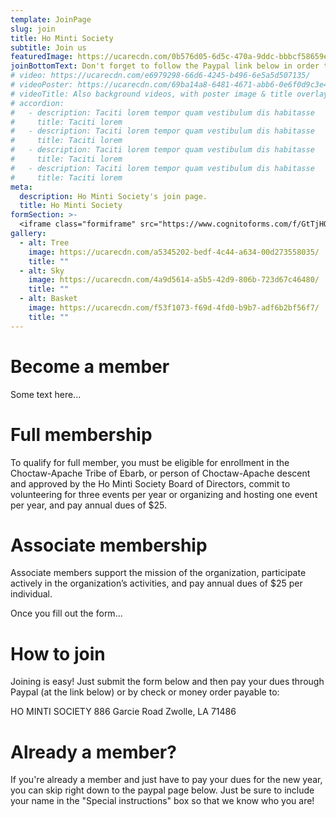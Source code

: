 ```yaml
---
template: JoinPage
slug: join
title: Ho Minti Society
subtitle: Join us
featuredImage: https://ucarecdn.com/0b576d05-6d5c-470a-9ddc-bbbcf58659eb/
joinBottomText: Don't forget to follow the Paypal link below in order to pay your dues and complete your membership! 
# video: https://ucarecdn.com/e6979298-66d6-4245-b496-6e5a5d507135/
# videoPoster: https://ucarecdn.com/69ba14a8-6481-4671-abb6-0e6f0d9c3e46/
# videoTitle: Also background videos, with poster image & title overlay.
# accordion:
#   - description: Taciti lorem tempor quam vestibulum dis habitasse
#     title: Taciti lorem
#   - description: Taciti lorem tempor quam vestibulum dis habitasse
#     title: Taciti lorem
#   - description: Taciti lorem tempor quam vestibulum dis habitasse
#     title: Taciti lorem
#   - description: Taciti lorem tempor quam vestibulum dis habitasse
#     title: Taciti lorem
meta:
  description: Ho Minti Society's join page.
  title: Ho Minti Society
formSection: >-
  <iframe class="formiframe" src="https://www.cognitoforms.com/f/GtTjHOYx10OF7APqunHRFw/7"></iframe>
gallery:
  - alt: Tree
    image: https://ucarecdn.com/a5345202-bedf-4c44-a634-00d273558035/
    title: ""
  - alt: Sky
    image: https://ucarecdn.com/4a9d5614-a5b5-42d9-806b-723d67c46480/
    title: ""
  - alt: Basket
    image: https://ucarecdn.com/f53f1073-f69d-4fd0-b9b7-adf6b2bf56f7/
    title: ""
---
```


# Become a member
Some text here...

# Full membership
To qualify for full member, you must be eligible for enrollment in the Choctaw-Apache Tribe of Ebarb, or person of
Choctaw-Apache descent and approved by the Ho Minti Society Board of Directors, commit to volunteering for three
events per year or organizing and hosting one event per year, and pay annual dues of $25.

# Associate membership
Associate members support the mission of the organization, participate actively in the organization’s activities, and
pay annual dues of $25 per individual.

Once you fill out the form...

# How to join
Joining is easy! Just submit the form below and then pay your dues through Paypal (at the link below) or by check or money 
order payable to: 

HO MINTI SOCIETY 
886 Garcie Road 
Zwolle, LA 71486

# Already a member?
If you're already a member and just have to pay your dues for the new year, you can skip right down to the paypal page below. 
Just be sure to include your name in the "Special instructions" box so that we know who you are!